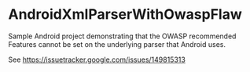 # AndroidXmlParserWithOwaspFlaw
Sample Android project demonstrating that the OWASP recommended Features cannot be set on the
underlying parser that Android uses.

See https://issuetracker.google.com/issues/149815313
